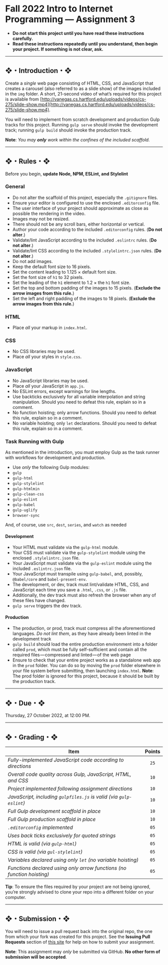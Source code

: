 # Fall 2022 Intro to Internet Programming — Assignment 3

* **Do not start this project until you have read these instructions carefully.**
* **Read these instructions repeatedly until you understand, then begin your project. If something is not clear, ask.**

---

## ❖・Introduction・❖
Create a *single* web page consisting of HTML, CSS, and JavaScript that creates a carousel (also referred to as a slide show) of the images included in the `img` folder. A short, 21-second video of what’s required for this project is available from [http://vanegas.cs.hartford.edu/uploads/videos/cs-275/slide-show.mp4](http://vanegas.cs.hartford.edu/uploads/videos/cs-275/slide-show.mp4).

You will need to implement from scratch development and production Gulp tracks for this project. Running `gulp serve` should invoke the development track; running `gulp build` should invoke the production track.

**Note**: _You may **only** work within the confines of the included scaffold._

---

## ❖・Rules・❖
Before you begin, **update Node, NPM, ESLint, and Stylelint**

### General
* Do not alter the scaffold of this project, especially the `.gitignore` files.
* Ensure your editor is configured to use the enclosed `.editorconfig` file.
* The user interface of your project should approximate as close as possible the rendering in the video.
* Images may not be resized.
* There should not be any scroll bars, either horizontal or vertical.
* Author your code according to the included `.editorconfig` rules. (**Do not alter**.)
* Validate/lint JavaScript according to the included `.eslintrc` rules. (**Do not alter**.)
* Validate/lint CSS according to the included `.stylelintrc.json` rules. (**Do not alter**.)
* Do not add images.
* Keep the default font size to 16 pixels.
* Set the content leading to 1.125 × default font size.
* Set the font size of `h1` to 32 pixels.
* Set the leading of the `h1` element to 1.2 × the `h1` font size.
* Set the top and bottom padding of the images to 15 pixels. (**Exclude the arrow images from this rule.**)
* Set the left and right padding of the images to 18 pixels. (**Exclude the arrow images from this rule.**)

### HTML
* Place *all* your markup in `index.html`.

### CSS
* No CSS libraries may be used.
* Place *all* your styles in `style.css`.

### JavaScript
* No JavaScript libraries may be used.
* Place *all* your JavaScript in `app.js`.
* No ESLint errors, except warnings for line lengths.
* Use backticks exclusively for all variable interpolation and string manipulation. Should you need to defeat this rule, explain so in a comment.
* No function hoisting; only arrow functions. Should you need to defeat this rule, explain so in a comment.
* No variable hoisting; only `let` declarations. Should you need to defeat this rule, explain so in a comment.

### Task Running with Gulp
As mentioned in the introduction, you must employ Gulp as the task runner with workflows for development and production.

* Use *only* the following Gulp modules:
* `gulp`
* `gulp-html`
* `gulp-stylelint`
* `gulp-htmlmin`
* `gulp-clean-css`
* `gulp-eslint`
* `gulp-babel`
* `gulp-uglify`
* `browser-sync`

And, of course, use `src`, `dest`, `series`, and `watch` as needed

#### Development
* Your HTML must validate via the `gulp-html` module.
* Your CSS must validate via the `gulp-stylelint` module using the enclosed `.stylelintrc.json` file.
* Your JavaScript must validate via the `gulp-eslint` module using the included `.eslintrc.json` file.
* Your JavaScript must transpile using `gulp-babel`, and, possibly, `@babel/core` and `babel-present-env`.
* The development, or dev, track must lint/validate HTML, CSS, and JavaScript each time you save a `.html`, `.css`, or `.js` file.
* Additionally, the dev track must also refresh the browser when any of these files have changed.
* `gulp serve` triggers the dev track.

#### Production
* The production, or prod, track must compress all the aforementioned languages. *Do not lint them*, as they have already been linted in the development track
* `gulp build` should load the entire production environment into a folder called `prod`, which must be fully self-sufficient and contain all the required files — compressed and linted — of the web page
* Ensure to check that your entire project works as a standalone web app in the `prod` folder. You can do so by moving the `prod` folder elsewhere in your file system before submitting, then launching `index.html`. **Note**: The prod folder is ignored for this project, because it should be built by the production track.

---

## ❖・Due・❖
Thursday, 27 October 2022, at 12:00 PM.

---

## ❖・Grading・❖
| Item                                                                   | Points |
| ---------------------------------------------------------------------- | :----: |
| *Fully-implemented JavaScript code according to directions*            | `25`   |
| *Overall code quality across Gulp, JavaScript, HTML, and CSS*          | `10`   |
| *Project implemented following assignment directions*                  | `10`   |
| *JavaScript, including `gulpfiles.js` is valid (via `gulp-eslint`)*    | `10`   |
| *Full Gulp development scaffold in place*                              | `10`   |
| *Full Gulp production scaffold in place*                               | `10`   |
| *`.editorconfig` implemented*                                          | `05`   |
| *Uses back ticks exclusively for quoted strings*                       | `05`   |
| *HTML is valid (via `gulp-html`)*                                      | `05`   |
| *CSS is valid (via `gul-stylelint`)*                                   | `05`   |
| *Variables declared using only `let` (no variable hoisting)*           | `05`   |
| *Functions declared using only arrow functions (no function hoisting)* | `05`   |

**Tip**: To ensure the files required by your project are not being ignored, you’re strongly advised to clone your repo into a different folder on your computer.

---

## ❖・Submission・❖
You will need to issue a pull request back into the original repo, the one from which your fork was created for this project. See the **Issuing Pull Requests** section of [this site](http://code-warrior.github.io/tutorials/git/github/index.html) for help on how to submit your assignment.

**Note**: This assignment may *only* be submitted via GitHub. **No other form of submission will be accepted**.
